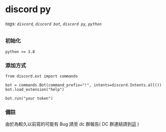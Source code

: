 # discord py

###### tags: `discord`, `discord bot`, `discord py`, `python`

### 初始化

`python >= 3.8`

### 添加方式

```python=
from discord.ext import commands

bot = commands.Bot(command_prefix="!", intents=discord.Intents.all())
bot.load_extension("help")

bot.run("your token")
```

### 備註

由於為較久以前寫的可能有 Bug 請至 dc 群報告( DC 群連結請到[這](/) )
